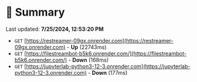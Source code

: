 # 📖 Summary
Last updated: **7/25/2024, 12:53:20 PM**

- `GET` [https://restreamer-09gx.onrender.com](https://restreamer-09gx.onrender.com) - **Up** (22743ms)
- `GET` [https://filestreambot-b5k6.onrender.com/](https://filestreambot-b5k6.onrender.com/) - **Down** (168ms)
- `GET` [https://jupyterlab-python3-12-3.onrender.com](https://jupyterlab-python3-12-3.onrender.com) - **Down** (177ms)
